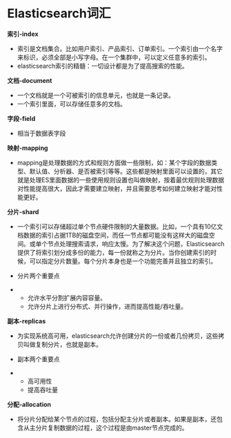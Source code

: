 # Elasticsearch词汇



**索引-index**

- 索引是文档集合。比如用户索引、产品索引、订单索引。一个索引由一个名字来标识，必须全部是小写字母。在一个集群中，可以定义任意多的索引。
- elasticsearch索引的精髓：一切设计都是为了提高搜索的性能。



**文档-document**

- 一个文档就是一个可被索引的信息单元，也就是一条记录。
- 一个索引里面，可以存储任意多的文档。



**字段-field**

- 相当于数据表字段



**映射-mapping**

- mapping是处理数据的方式和规则方面做一些限制，如：某个字段的数据类型、默认值、分析器、是否被索引等等。这些都是映射里面可以设置的，其它就是处理ES里面数据的一些使用规则设置也叫做映射，按着最优规则处理数据对性能提高很大，因此才需要建立映射，并且需要思考如何建立映射才能对性能更好。



**分片-shard**

- 一个索引可以存储超过单个节点硬件限制的大量数据。比如，一个具有10亿文档数据的索引占据1TB的磁盘空间，而任一节点都可能没有这样大的磁盘空间。或单个节点处理搜索请求，响应太慢。为了解决这个问题，Elasticsearch提供了将索引划分成多份的能力，每一份就称之为分片。当你创建索引的时候，可以指定分片数量。每个分片本身也是一个功能完善并且独立的索引。

- 分片两个重要点

- - 允许水平分割扩展内容容量。
  - 允许分片上进行分布式、并行操作，进而提高性能/吞吐量。



**副本-replicas**

- 为实现系统高可用，elasticsearch允许创建分片的一份或者几份拷贝，这些拷贝叫做复制分片，也就是副本。

- 副本两个重要点

- - 高可用性
  - 提高吞吐量



**分配-allocation**

- 将分片分配给某个节点的过程，包括分配主分片或者副本。如果是副本，还包含从主分片复制数据的过程，这个过程是由master节点完成的。

